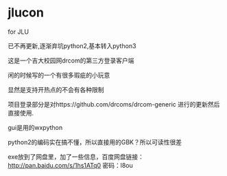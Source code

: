 # jlucon  
for JLU  

已不再更新,逐渐弃坑python2,基本转入python3       

这是一个吉大校园网drcom的第三方登录客户端

闲的时候写的一个有很多瑕疵的小玩意   

显然是支持开热点的不会有各种限制  

项目登录部分是对https://github.com/drcoms/drcom-generic 进行的更新然后直接使用.  

gui是用的wxpython   

python2的编码实在搞不懂，所以直接用的GBK？所以可读性很差   

exe放到了网盘里，加了一些信息，百度网盘链接：http://pan.baidu.com/s/1hs1ATq0 密码：l8ou

